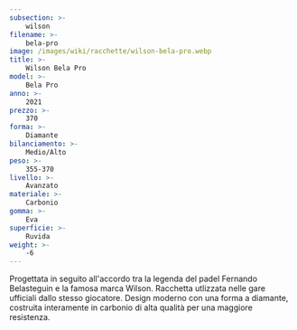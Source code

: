 ```yaml
---
subsection: >-
    wilson
filename: >-
    bela-pro
image: /images/wiki/racchette/wilson-bela-pro.webp
title: >-
    Wilson Bela Pro
model: >-
    Bela Pro
anno: >-
    2021
prezzo: >-
    370
forma: >-
    Diamante
bilanciamento: >-
    Medio/Alto
peso: >-
    355-370
livello: >-
    Avanzato
materiale: >-
    Carbonio
gomma: >-
    Eva
superficie: >-
    Ruvida
weight: >-
    -6
---
```

Progettata in seguito all'accordo tra la legenda del padel Fernando Belasteguin e la famosa marca Wilson. Racchetta utlizzata nelle gare ufficiali dallo stesso giocatore. Design moderno con una forma a diamante, costruita interamente in carbonio di alta qualità per una maggiore resistenza.